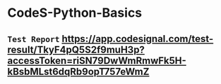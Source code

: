 # CodeS-Python-Basics

## `Test Report`	https://app.codesignal.com/test-result/TkyF4pQ5S2f9muH3p?accessToken=riSN79DwWmRmwFk5H-kBsbMLst6dqRb9opT757eWmZ
